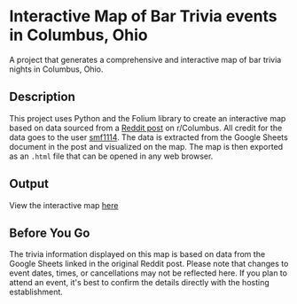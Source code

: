 # Interactive Map of Bar Trivia events in Columbus, Ohio
A project that generates a comprehensive and interactive map of bar trivia nights in Columbus, Ohio.

## Description
This project uses Python and the Folium library to create an interactive map based on data sourced from a [Reddit post](https://www.reddit.com/r/Columbus/comments/1cwl7eo/columbus_area_trivia_master_list/?rdt=46370) on r/Columbus. All credit for the data goes to the user [smf1114](https://www.reddit.com/user/smf1114/). The data is extracted from the Google Sheets document in the post and visualized on the map. The map is then exported as an `.html` file that can be opened in any web browser. 

## Output
View the interactive map [here](https://kmahaseth1.github.io/cbus-trivia_map/output/cbus_map.html)

## Before You Go
The trivia information displayed on this map is based on data from the Google Sheets linked in the original Reddit post. Please note that changes to event dates, times, or cancellations may not be reflected here. If you plan to attend an event, it's best to confirm the details directly with the hosting establishment.
